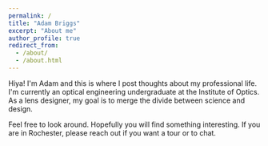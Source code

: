 ```yaml
---
permalink: /
title: "Adam Briggs"
excerpt: "About me"
author_profile: true
redirect_from:
  - /about/
  - /about.html
---
```


Hiya! I'm Adam and this is where I post thoughts about my professional life. I'm currently an optical engineering undergraduate at the Institute of Optics. As a lens designer, my goal is to merge the divide between science and design.

Feel free to look around. Hopefully you will find something interesting. If you are in Rochester, please reach out if you want a tour or to chat.
